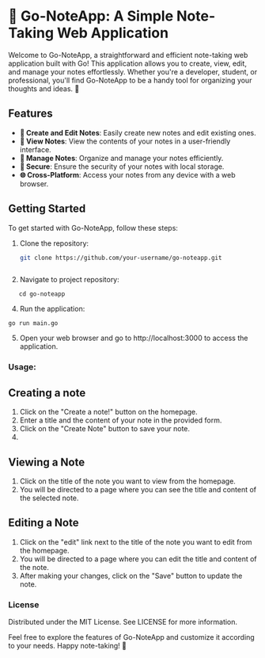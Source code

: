 # 🚀 Go-NoteApp: A Simple Note-Taking Web Application

Welcome to Go-NoteApp, a straightforward and efficient note-taking web application built with Go! This application allows you to create, view, edit, and manage your notes effortlessly. Whether you're a developer, student, or professional, you'll find Go-NoteApp to be a handy tool for organizing your thoughts and ideas. 📝

## Features

- **📝 Create and Edit Notes**: Easily create new notes and edit existing ones.
- **👀 View Notes**: View the contents of your notes in a user-friendly interface.
- **💼 Manage Notes**: Organize and manage your notes efficiently.
- **🔐 Secure**: Ensure the security of your notes with local storage.
- **🌐 Cross-Platform**: Access your notes from any device with a web browser.

## Getting Started

To get started with Go-NoteApp, follow these steps:

1. Clone the repository:
   ```bash
   git clone https://github.com/your-username/go-noteapp.git
  ```
```
2. Navigate to project repository:
```
   cd go-noteapp
```
4. Run the application:
```
go run main.go
```
5. Open your web browser and go to http://localhost:3000 to access the application.

### Usage:

## Creating a note

1. Click on the "Create a note!" button on the homepage.
2. Enter a title and the content of your note in the provided form.
3. Click on the "Create Note" button to save your note.
4. 
## Viewing a Note
1. Click on the title of the note you want to view from the homepage.
2. You will be directed to a page where you can see the title and content of the selected note.

## Editing a Note
1. Click on the "edit" link next to the title of the note you want to edit from the homepage.
2. You will be directed to a page where you can edit the title and content of the note.
3. After making your changes, click on the "Save" button to update the note.

### License
Distributed under the MIT License. See LICENSE for more information.

Feel free to explore the features of Go-NoteApp and customize it according to your needs. Happy note-taking! 🚀
